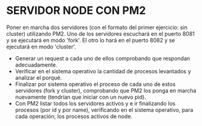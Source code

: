 # SERVIDOR NODE CON PM2

Poner en marcha dos servidores (con el formato del primer ejercicio: sin cluster) utilizando PM2.
Uno de los servidores escuchará en el puerto 8081 y se ejecutará en modo 'fork'. El otro lo hará en el puerto 8082 y se ejecutará en modo 'cluster'.

-   Generar un request a cada uno de ellos comprobando que respondan adecuadamente.
-   Verificar en el sistema operativo la cantidad de procesos levantados y analizar el porqué.
-   Finalizar por sistema operativo el proceso de cada uno de estos servidores (fork y cluster), comprobando que PM2 los ponga en marcha nuevamente (tendrían que iniciar con un nuevo pid).
-   Con PM2 listar todos los servidores activos y e ir finalizando los procesos (por id y por name), verificando en el sistema operativo, para cada operación, los procesos activos de node.
